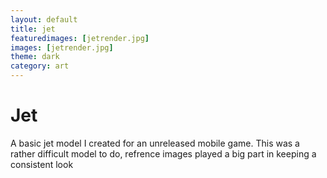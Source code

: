 ```yaml
---
layout: default
title: jet
featuredimages: [jetrender.jpg]
images: [jetrender.jpg]
theme: dark
category: art
---
```


# Jet

A basic jet model I created for an unreleased mobile game. This was a rather difficult model to do, refrence images played a big part in keeping a consistent look
